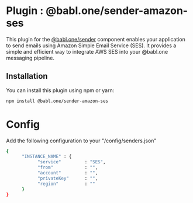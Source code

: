 # Plugin : @babl.one/sender-amazon-ses

This plugin for the [@babl.one/sender](https://www.npmjs.com/package/@babl.one/sender) component enables your application to send emails using Amazon Simple Email Service (SES). It provides a simple and efficient way to integrate AWS SES into your @babl.one messaging pipeline.

## Installation

You can install this plugin using npm or yarn:

```bash
npm install @babl.one/sender-amazon-ses
```

# Config
Add the following configuration to your "/config/senders.json"

```bash
{
      "INSTANCE_NAME" : {
            "service"         : "SES",
            "from"            : "",
            "account"         : "",
            "privateKey"      : "",
            "region"          : "" 
      }
}
```
